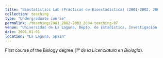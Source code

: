 ```yaml
---
title: "Biostatistics Lab (Prácticas de Bioestadística) [2001-2002, 2003-2004]"
collection: teaching
type: "Undergraduate course"
permalink: /teaching/2001_2002-2003_2004-teaching-07
venue: "Universidad de La Laguna, Depto. de Estadística, Investigación Operativa y Computación"
date: 2001-01-01
location: "La Laguna, Spain"
---
```

First course of the Biology degree (_1º de la Licenciatura en Biología_).